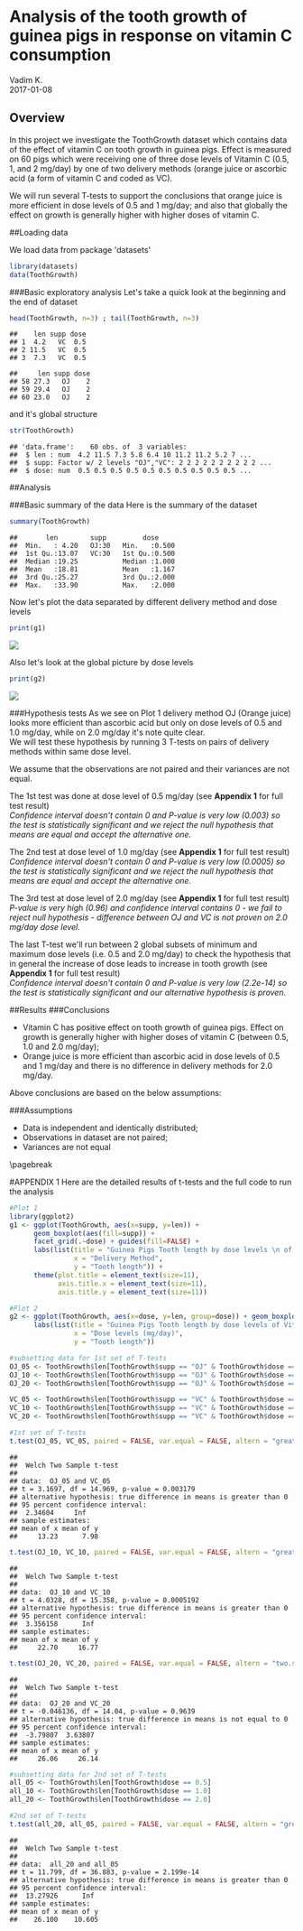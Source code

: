 # Analysis of the tooth growth of guinea pigs in response on vitamin C consumption
Vadim K.  
2017-01-08  



## Overview
In this project we investigate the ToothGrowth dataset which contains data of the effect of vitamin C on tooth growth in guinea pigs. Effect is measured on 60 pigs which were receiving one of three dose levels of Vitamin C (0.5, 1, and 2 mg/day) by one of two delivery methods (orange juice or ascorbic acid (a form of vitamin C and coded as VC).

We will run several T-tests to support the conclusions that orange juice is more efficient in dose levels of 0.5 and 1 mg/day; and also that globally the effect on growth is generally higher with higher doses of vitamin C.

##Loading data

We load data from package 'datasets'

```r
library(datasets)
data(ToothGrowth)
```

###Basic exploratory analysis
Let's take a quick look at the beginning and the end of dataset

```r
head(ToothGrowth, n=3) ; tail(ToothGrowth, n=3)
```

```
##    len supp dose
## 1  4.2   VC  0.5
## 2 11.5   VC  0.5
## 3  7.3   VC  0.5
```

```
##     len supp dose
## 58 27.3   OJ    2
## 59 29.4   OJ    2
## 60 23.0   OJ    2
```

and it's global structure

```r
str(ToothGrowth)
```

```
## 'data.frame':	60 obs. of  3 variables:
##  $ len : num  4.2 11.5 7.3 5.8 6.4 10 11.2 11.2 5.2 7 ...
##  $ supp: Factor w/ 2 levels "OJ","VC": 2 2 2 2 2 2 2 2 2 2 ...
##  $ dose: num  0.5 0.5 0.5 0.5 0.5 0.5 0.5 0.5 0.5 0.5 ...
```

##Analysis

###Basic summary of the data
Here is the summary of the dataset

```r
summary(ToothGrowth)
```

```
##       len        supp         dose      
##  Min.   : 4.20   OJ:30   Min.   :0.500  
##  1st Qu.:13.07   VC:30   1st Qu.:0.500  
##  Median :19.25           Median :1.000  
##  Mean   :18.81           Mean   :1.167  
##  3rd Qu.:25.27           3rd Qu.:2.000  
##  Max.   :33.90           Max.   :2.000
```

Now let's plot the data separated by different delivery method and dose levels



```r
print(g1)
```

![](Stat_inf_Project2_files/figure-html/unnamed-chunk-6-1.png)<!-- -->

Also let's look at the global picture by dose levels



```r
print(g2)
```

![](Stat_inf_Project2_files/figure-html/unnamed-chunk-8-1.png)<!-- -->

###Hypothesis tests
As we see on Plot 1 delivery method OJ (Orange juice) looks more efficient than ascorbic acid but only on dose levels of 0.5 and 1.0 mg/day, while on 2.0 mg/day it's note quite clear.  
We will test these hypothesis by running 3 T-tests on pairs of delivery methods within same dose level.  

We assume that the observations are not paired and their variances are not equal.  

The 1st test was done at dose level of 0.5 mg/day (see **Appendix 1** for full test result)  
_Confidence interval doesn't contain 0 and P-value is very low (0.003) so the test is statistically significant and we reject the null hypothesis that means are equal and accept the alternative one._  

The 2nd test at dose level of 1.0 mg/day (see **Appendix 1** for full test result)  
_Confidence interval doesn't contain 0 and P-value is very low (0.0005) so the test is statistically significant and we reject the null hypothesis that means are equal and accept the alternative one._  

The 3rd test at dose level of 2.0 mg/day (see **Appendix 1** for full test result)  
_P-value is very high (0.96) and confidence interval contains 0 - we fail to reject null hypothesis - difference between OJ and VC is not proven on 2.0 mg/day dose level._ 

The last T-test we'll run between 2 global subsets of minimum and maximum dose levels (i.e. 0.5 and 2.0 mg/day) to check the hypothesis that in general the increase of dose leads to increase in tooth growth (see **Appendix 1** for full test result)  
_Confidence interval doesn't contain 0 and P-value is very low (2.2e-14) so the test is statistically significant and our alternative hypothesis is proven._

##Results
###Conclusions

- Vitamin C has positive effect on tooth growth of guinea pigs. Effect on growth is generally higher with higher doses of vitamin C (between 0.5, 1.0 and 2.0 mg/day);
- Orange juice is more efficient than ascorbic acid in dose levels of 0.5 and 1 mg/day and there is no difference in delivery methods for 2.0 mg/day.  

Above conclusions are based on the below assumptions:

###Assumptions
- Data is independent and identically distributed;
- Observations in dataset are not paired;
- Variances are not equal

\pagebreak

#APPENDIX 1
Here are the detailed results of t-tests and the full code to run the analysis


```r
#Plot 1
library(ggplot2)
g1 <- ggplot(ToothGrowth, aes(x=supp, y=len)) + 
      geom_boxplot(aes(fill=supp)) +
      facet_grid(.~dose) + guides(fill=FALSE) +
      labs(list(title = "Guinea Pigs Tooth length by dose levels \n of Vitamin C and different delivery methods", 
                x = "Delivery Method",
                y = "Tooth length")) +
      theme(plot.title = element_text(size=11),
            axis.title.x = element_text(size=11),
            axis.title.y = element_text(size=11))
```


```r
#Plot 2
g2 <- ggplot(ToothGrowth, aes(x=dose, y=len, group=dose)) + geom_boxplot() +
      labs(list(title = "Guinea Pigs Tooth length by dose levels of Vitamin C", 
                x = "Dose levels (mg/day)",
                y = "Tooth length"))
```


```r
#subsetting data for 1st set of T-tests
OJ_05 <- ToothGrowth$len[ToothGrowth$supp == "OJ" & ToothGrowth$dose == 0.5]
OJ_10 <- ToothGrowth$len[ToothGrowth$supp == "OJ" & ToothGrowth$dose == 1.0]
OJ_20 <- ToothGrowth$len[ToothGrowth$supp == "OJ" & ToothGrowth$dose == 2.0]

VC_05 <- ToothGrowth$len[ToothGrowth$supp == "VC" & ToothGrowth$dose == 0.5]
VC_10 <- ToothGrowth$len[ToothGrowth$supp == "VC" & ToothGrowth$dose == 1.0]
VC_20 <- ToothGrowth$len[ToothGrowth$supp == "VC" & ToothGrowth$dose == 2.0]
```


```r
#1st set of T-tests
t.test(OJ_05, VC_05, paired = FALSE, var.equal = FALSE, altern = "greater")
```

```
## 
## 	Welch Two Sample t-test
## 
## data:  OJ_05 and VC_05
## t = 3.1697, df = 14.969, p-value = 0.003179
## alternative hypothesis: true difference in means is greater than 0
## 95 percent confidence interval:
##  2.34604     Inf
## sample estimates:
## mean of x mean of y 
##     13.23      7.98
```

```r
t.test(OJ_10, VC_10, paired = FALSE, var.equal = FALSE, altern = "greater")
```

```
## 
## 	Welch Two Sample t-test
## 
## data:  OJ_10 and VC_10
## t = 4.0328, df = 15.358, p-value = 0.0005192
## alternative hypothesis: true difference in means is greater than 0
## 95 percent confidence interval:
##  3.356158      Inf
## sample estimates:
## mean of x mean of y 
##     22.70     16.77
```

```r
t.test(OJ_20, VC_20, paired = FALSE, var.equal = FALSE, altern = "two.sided")
```

```
## 
## 	Welch Two Sample t-test
## 
## data:  OJ_20 and VC_20
## t = -0.046136, df = 14.04, p-value = 0.9639
## alternative hypothesis: true difference in means is not equal to 0
## 95 percent confidence interval:
##  -3.79807  3.63807
## sample estimates:
## mean of x mean of y 
##     26.06     26.14
```


```r
#subsetting data for 2nd set of T-tests
all_05 <- ToothGrowth$len[ToothGrowth$dose == 0.5]
all_10 <- ToothGrowth$len[ToothGrowth$dose == 1.0]
all_20 <- ToothGrowth$len[ToothGrowth$dose == 2.0]
```


```r
#2nd set of T-tests
t.test(all_20, all_05, paired = FALSE, var.equal = FALSE, altern = "greater")
```

```
## 
## 	Welch Two Sample t-test
## 
## data:  all_20 and all_05
## t = 11.799, df = 36.883, p-value = 2.199e-14
## alternative hypothesis: true difference in means is greater than 0
## 95 percent confidence interval:
##  13.27926      Inf
## sample estimates:
## mean of x mean of y 
##    26.100    10.605
```

